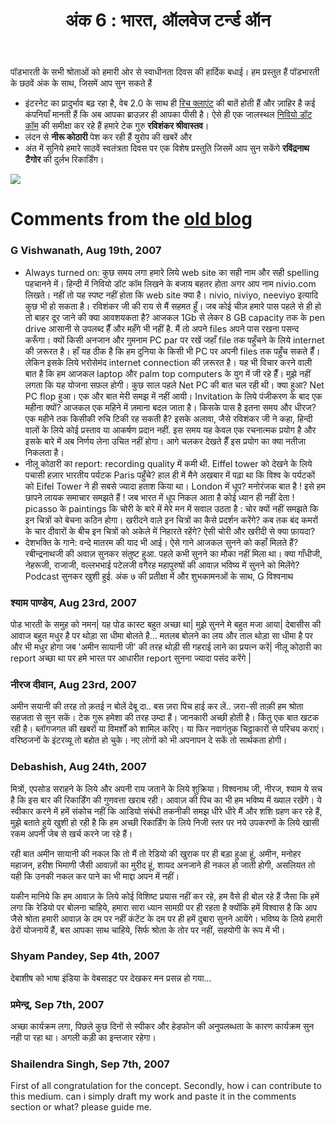 ﻿---
type: episode
podcasts: [Podbharati Classic]
Season: 1
Episode: 6
Image: "../../images/episode-art/pbclassic-s1e6.png"
title: "अंक 6 : भारत, ऑलवेज टर्न्ड ऑन"
Description:
Date: "2007-08-15"   # this is the datetime for the when the episode was published. This will default to Date if it is not set. Example is "2016-04-25T04:09:45-05:00"
podcast_duration: 00:15:20
video_embed: "https://www.youtube.com/embed/jSOoIn8RT4g?si=lLp9jPdVs9Ne4flC&amp;controls=0"
spotify_embed_url: 
soundcloud_embed_url: "https://w.soundcloud.com/player/?url=https%3A//api.soundcloud.com/tracks/281464876&color=%23ff5500"
explicit: "no"
tags: [Independence Day, Tagore, Rich Client, Web2.0]
featured: true
allow_comments: false

#podcast_file: "###.mp3" # the name of the podcast file, after the media prefix.
#podcast_bytes: "" # the length of the episode in bytes
#guests: [] # The names of your guests, based on the filename without extension.
#sponsors: []
#subtitle: ""
#images: ["img/episode/default-social.jpg"]
#hosts: [] # The names of your hosts, based on the filename without extension.
#aliases: ["/##"]
#youtube: ""
#media_override # if you want to use a specific URL for the audio file
#truncate: ""
#upcoming: true # set to true if you want this to be listed as upcoming, etc, etc
---
#
पॉडभारती के सभी श्रोताओं को हमारी ओर से स्वाधीनता दिवस की हार्दिक बधाई। हम प्रस्तुत हैं पॉडभारती के छठवें अंक के साथ, जिसमें आप सुन सकते हैं
- इंटरनेट का प्रादुर्भाव बढ़ रहा है, वेब 2.0 के साथ ही [रिच क्लाएंट](https://web.archive.org/web/20101114071455/http://wbeaton.blogspot.com/2005/12/what-is-rich-client.html) की बातें होती हैं और ज़ाहिर है कई कंपनियाँ मानती हैं कि अब आपका ब्राउज़र ही आपका पीसी है। ऐसे ही एक जालस्थल [निवियो डॉट कॉम](https://web.archive.org/web/20101114071455/http://www.nivio.com/) की समीक्षा कर रहे हैं हमारे टेक गुरु **रविशंकर श्रीवास्तव**।
- लंदन से **नीरू कोठारी** पेश कर रही हैं युरोप की खबरें और
- अंत में सुनिये हमारे साठवें स्वतंत्रता दिवस पर एक विशेष प्रस्तुति जिसमें आप सुन सकेंगे **रविंद्रनाथ टैगोर** की दुर्लभ रिकार्डिंग।

![](/../../images/seperator-gold.png)
# Comments from the [old blog](https://web.archive.org/web/20101114173918/http://www.podbharti.com/episode6/)

### G Vishwanath, Aug 19th, 2007
- Always turned on: कुछ समय लगा हमारे लिये web site का सही नाम और सही spelling पहचानने में। हिन्दी में निवियो डॉट कॉम लिखने के बजाय बहतर होता अगर आप नाम nivio.com लिखते। नहीं तो यह स्पष्ट नहीं होता कि web site क्या है। nivio, niviyo, neeviyo इत्यादि कुछ भी हो सकता है। रविशंकर जी की राय से मैं सहमत हूँ। जब कोई चीज़ हमारे पास पहले से ही हो तो बाहर दूर जाने की क्या आवशयकता है? आजकल 1Gb से लेकर 8 GB capacity तक के pen drive आसानी से उपलब्द हैँ और महँगे भी नहीं है. मैं तो अपने files अपने पास रखना पसन्द करूँगा। क्यों किसी अनजान और गुमनाम PC par पर रखें जहाँ file तक पहुँचने के लिये internet की ज़रूरत है। हाँ यह ठीक है कि हम दुनिया के किसी भी PC पर अपनी files तक पहुँच सकते हैँ।लेकिन इसके लिये भरोसेमंद internet connection की ज़रूरत है। यह भी विचार करने वाली बात है कि हम आजकल laptop और palm top computers के युग में जी रहे हैँ। मुझे नहीं लगता कि यह योजना सफ़ल होगी। कुछ साल पहले Net PC की बात चल रही थी। क्या हुआ? Net PC flop हुआ। एक और बात मेरी समझ में नहीं आयी। Invitation के लिये पंजीकरण के बाद एक महीना क्यों? आजकल एक महिने में ज़माना बदल जाता है। किसके पास है इतना समय और धीरज? एक महीने तक किसीकी रुचि टिकी रह सकती है? इसके अलावा, जैसे रविशंकर जी ने कहा, हिन्दी वालों के लिये कोई प्रस्ताव या आकर्षण प्रदान नहीं. इस समय यह केवल एक रचनात्मक प्रयोग है और इसके बारे में अब निर्णय लेना उचित नहीं होगा। आगे चलकर देखते हैँ इस प्रयोग का क्या नतीजा निकलता है।
- नीलू कोठारी का report: recording quality में कमी थी. Eiffel tower को देखने के लिये पचासी हज़ार भारतीय पर्यटक Paris पहुँचे? हाल ही में मैने अखबार में पढ़ा था कि विश्व के पर्यटकों को Eifel Tower ने ही सबसे ज्यादा हताश किया था। London में धूप? मनोरंजक बात है ! इसे हम छापने लायक समाचार समझते हैं ! जब भारत में धूप निकल आता है कोई ध्यान ही नहीं देता ! picasso के paintings कि चोरी के बारे में मेरे मन में सवाल उठता है : चोर क्यों नहीं समझते कि इन चित्रों को बेचना कठिन होगा। खरीदने वाले इन चित्रों का कैसे प्रदर्शन करेंगे? कब तक बंद कमरों के चार दीवारों के बीच इन चित्रों को अकेले में निहारते रहेंगे? ऐसी चोरी और खरीदी से क्या फ़ायदा? 
- देशभक्ति के गाने: वन्दे मातरम की याद भी आई। ऐसे गाने आजकल सुनने को कहाँ मिलते हैं? रबीन्द्रनाथजी की अवाज़ सुनकर संतुष्ट हुआ. पहले कभी सुनने का मौका नहीं मिला था। क्या गाँधीजी, नेहरूजी, राजाजी, वल्लभभाई पटेलजी वगैरह महापुरुषों की आवाज़ भविष्य में सुनने को मिलेंगे? 
Podcast सुनकर खुशी हुई. अंक ७ की प्रतीक्षा में और शुभकामनओं के साथ, G विश्वनाथ

### श्याम पाण्डेय, Aug 23rd, 2007
पोड भारती के समुह को नमन| यह पोड कास्ट बहुत अच्छा था| मुझे सुनने मे बहुत मजा आया| देबासीस की आवाज बहुत मधुर है पर थोड़ा सा धीमा बोलते है… मतलब बोलने का लय और ताल थोड़ा सा धीमा है पर और भी मधुर होगा जब 'अमीन सायानी जी' की तरह थोड़ी सी गहराई लाने का प्रयत्न करें| नीलू कोठारी का report अच्छा था पर हमे भारत पर आधारीत report सुनना ज्यादा पसंद करेंगे |

### नीरज दीवान, Aug 23rd, 2007
अमीन सयानी की तरह तो क़तई न बोलें देबू दा.. बस ज़रा पिच हाई कर लें.. ज़रा-सी ताक़ी हम श्रोता सहजता से सुन सकें। टेक गुरू हमेशा की तरह उम्दा हैं। जानकारी अच्छी होती है। किंतु एक बात खटक रही है। ब्लॉगजगत की खबरों या विमर्शों को शामिल करिए। या फिर नवागंतुक चिट्ठाकारों से परिचय कराएं। वरिष्ठजनों के इंटरव्यू तो बहोत हो चुके। नए लोगों को भी अपनापन दे सकें तो सार्थकता होगी।

### Debashish, Aug 24th, 2007
मित्रों, एपसोड सराहने के लिये और अपनी राय जताने के लिये शुक्रिया। विश्वनाथ जी, नीरज, श्याम ये सच है कि इस बार की रिकार्डिंग की गुणवत्ता खराब रही। आवाज़ की पिच का भी हम भविष्य में ख्याल रखेंगे। ये स्वीकार करने में हमें संकोच नहीं कि आडियो संबंधी तकनीकी समझ धीरे धीरे मैं और शशि ग्रहण कर रहे हैं, मुझे बताते हुये खुशी हो रही है कि हम अच्छी रिकार्डिंग के लिये निजी स्तर पर नये उपकरणों के लिये खासी रकम अपनी जेब से खर्च करने जा रहे हैं।

रही बात अमीन सायानी की नकल कि तो मैं तो रेडियो की खुराक पर ही बड़ा हुआ हूं, अमीन, मनोहर महाजन, हरीश भिमाणी जैसी आवाज़ों का मुरीद हूं, शायद अनजाने ही नकल हो जाती होगी, असलियत तो यही कि उनकी नकल कर पाने का भी माद्दा अपन में नहीं।

यकीन मानिये कि हम आवाज़ के लिये कोई विशिष्ट प्रयास नहीं कर रहे, हम वैसे ही बोल रहे हैं जैसा कि हमें लगा कि रेडियो पर बोलना चाहिये, हमारा सारा ध्यान सामग्री पर ही रहता है क्योंकि हमें विश्वास है कि आप जैसे श्रोता हमारी आवाज़ के दम पर नहीं कंटेंट के दम पर ही हमें दुबारा सुनने आयेंगे। भविष्य के लिये हमारी ढेरों योजनायें हैं, बस आपका साथ चाहिये, सिर्फ श्रोता के तोर पर नहीं, सहयोगी के रूप में भी।

### Shyam Pandey, Sep 4th, 2007
देबाशीष को भाषा इंडिया के वेबसाइट पर देखकर मन प्रसन्न हो गया…

### प्रमेन्‍द्र, Sep 7th, 2007
अच्‍छा कार्यक्रम लगा, पिछले कुछ दिनों से स्‍पीकर और हेडफोन की अनुपलब्‍धता के कारण कार्यक्रम सुन नही पा रहा था। अगली कड़ी का इन्‍तजार रहेगा।

### Shailendra Singh, Sep 7th, 2007
First of all congratulation for the concept. Secondly, how i can contribute to this medium. can i simply draft my work and paste it in the comments section or what? please guide me.